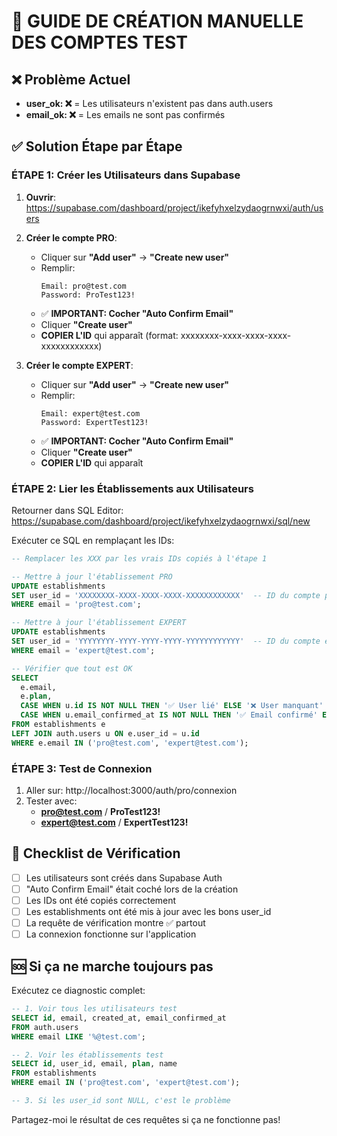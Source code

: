 # 🚨 GUIDE DE CRÉATION MANUELLE DES COMPTES TEST

## ❌ Problème Actuel
- **user_ok: ❌** = Les utilisateurs n'existent pas dans auth.users
- **email_ok: ❌** = Les emails ne sont pas confirmés

## ✅ Solution Étape par Étape

### ÉTAPE 1: Créer les Utilisateurs dans Supabase

1. **Ouvrir**: https://supabase.com/dashboard/project/ikefyhxelzydaogrnwxi/auth/users

2. **Créer le compte PRO**:
   - Cliquer sur **"Add user"** → **"Create new user"**
   - Remplir:
     ```
     Email: pro@test.com
     Password: ProTest123!
     ```
   - ✅ **IMPORTANT: Cocher "Auto Confirm Email"**
   - Cliquer **"Create user"**
   - **COPIER L'ID** qui apparaît (format: xxxxxxxx-xxxx-xxxx-xxxx-xxxxxxxxxxxx)

3. **Créer le compte EXPERT**:
   - Cliquer sur **"Add user"** → **"Create new user"**
   - Remplir:
     ```
     Email: expert@test.com
     Password: ExpertTest123!
     ```
   - ✅ **IMPORTANT: Cocher "Auto Confirm Email"**
   - Cliquer **"Create user"**
   - **COPIER L'ID** qui apparaît

### ÉTAPE 2: Lier les Établissements aux Utilisateurs

Retourner dans SQL Editor: https://supabase.com/dashboard/project/ikefyhxelzydaogrnwxi/sql/new

Exécuter ce SQL en remplaçant les IDs:

```sql
-- Remplacer les XXX par les vrais IDs copiés à l'étape 1

-- Mettre à jour l'établissement PRO
UPDATE establishments 
SET user_id = 'XXXXXXXX-XXXX-XXXX-XXXX-XXXXXXXXXXXX'  -- ID du compte pro@test.com
WHERE email = 'pro@test.com';

-- Mettre à jour l'établissement EXPERT  
UPDATE establishments 
SET user_id = 'YYYYYYYY-YYYY-YYYY-YYYY-YYYYYYYYYYYY'  -- ID du compte expert@test.com
WHERE email = 'expert@test.com';

-- Vérifier que tout est OK
SELECT 
  e.email,
  e.plan,
  CASE WHEN u.id IS NOT NULL THEN '✅ User lié' ELSE '❌ User manquant' END as user_ok,
  CASE WHEN u.email_confirmed_at IS NOT NULL THEN '✅ Email confirmé' ELSE '❌ Non confirmé' END as email_ok
FROM establishments e
LEFT JOIN auth.users u ON e.user_id = u.id
WHERE e.email IN ('pro@test.com', 'expert@test.com');
```

### ÉTAPE 3: Test de Connexion

1. Aller sur: http://localhost:3000/auth/pro/connexion
2. Tester avec:
   - **pro@test.com** / **ProTest123!**
   - **expert@test.com** / **ExpertTest123!**

## 📝 Checklist de Vérification

- [ ] Les utilisateurs sont créés dans Supabase Auth
- [ ] "Auto Confirm Email" était coché lors de la création
- [ ] Les IDs ont été copiés correctement
- [ ] Les establishments ont été mis à jour avec les bons user_id
- [ ] La requête de vérification montre ✅ partout
- [ ] La connexion fonctionne sur l'application

## 🆘 Si ça ne marche toujours pas

Exécutez ce diagnostic complet:

```sql
-- 1. Voir tous les utilisateurs test
SELECT id, email, created_at, email_confirmed_at 
FROM auth.users 
WHERE email LIKE '%@test.com';

-- 2. Voir les établissements test
SELECT id, user_id, email, plan, name 
FROM establishments 
WHERE email IN ('pro@test.com', 'expert@test.com');

-- 3. Si les user_id sont NULL, c'est le problème
```

Partagez-moi le résultat de ces requêtes si ça ne fonctionne pas!